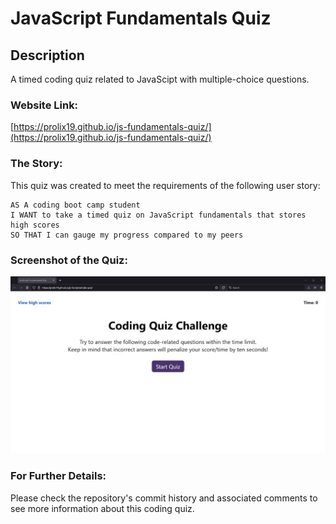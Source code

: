 # JavaScript Fundamentals Quiz

## Description

A timed coding quiz related to JavaScipt with multiple-choice questions.

### Website Link:

[https://prolix19.github.io/js-fundamentals-quiz/](https://prolix19.github.io/js-fundamentals-quiz/)

### The Story:

This quiz was created to meet the requirements of the following user story:

```
AS A coding boot camp student
I WANT to take a timed quiz on JavaScript fundamentals that stores high scores
SO THAT I can gauge my progress compared to my peers
```

### Screenshot of the Quiz:

![Image of the quiz in action](assets/images/quiz.gif)

### For Further Details:

Please check the repository's commit history and associated comments to see more information about this coding quiz.